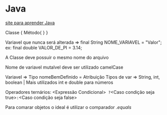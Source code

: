 # Java

[site para aprender Java](https://glysns.gitbook.io/java-basico)

Classe {
	Método{
	}
}

Variavel que nunca será alterada => final String NOME_VARIAVEL = "Valor"; ex: 		final double VALOR_DE_PI = 3.14;


A Classe deve possuir o mesmo nome do arquivo

Nome de variavel mutalvel deve ser utilizado camelCase

Variavel => Tipo nomeBemDefinido = Atribuição
Tipos de var => String, int, boolean | Mais utilizados int e double para números 	


Operadores ternários: <Expressão Condicional>`` ?``<Caso condição seja true>``:``<Caso condição seja false>

Para comarar objetos o ideal é utilizar o comparador *.equals*

